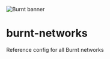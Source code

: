 ![Burnt banner](https://files.xion-testnet-1.burnt.com/banner.jpg)

# burnt-networks
 Reference config for all Burnt networks
